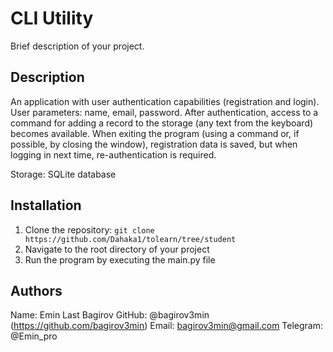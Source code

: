 # CLI Utility

Brief description of your project.

## Description

An application with user authentication capabilities (registration and login).
User parameters: name, email, password.
After authentication, access to a command for adding a record to the storage (any text from the keyboard) becomes available.
When exiting the program (using a command or, if possible, by closing the window), registration data is saved, but when logging in next time, re-authentication is required.

Storage: SQLite database

## Installation

1. Clone the repository: `git clone https://github.com/Dahaka1/tolearn/tree/student`
2. Navigate to the root directory of your project
3. Run the program by executing the main.py file

## Authors

Name: Emin
Last Bagirov
GitHub: @bagirov3min (https://github.com/bagirov3min)
Email: bagirov3min@gmail.com
Telegram: @Emin_pro
